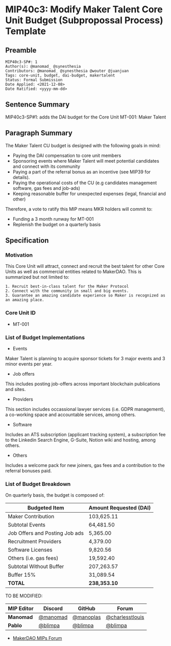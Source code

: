 # MIP40c3: Modify Maker Talent Core Unit Budget (Subpropossal Process) Template

## Preamble

```
MIP40c3-SP#: 1
Author(s): @manomad_ @synesthesia
Contributors: @manomad_ @synesthesia @wouter @juanjuan
Tags: core-unit, budget, dai-budget, makertalent
Status: Formal Submission
Date Applied: <2021-12-08>
Date Ratified: <yyyy-mm-dd>
```

## Sentence Summary

MIP40c3-SP#1: adds the DAI budget for the Core Unit MT-001: Maker Talent

## Paragraph Summary

The Maker Talent CU budget is designed with the following goals in mind:

- Paying the DAI compensation to core unit members 
- Sponsoring events where Maker Talent will meet potential candidates and connect with its community
- Paying a part of the referral bonus as an incentive (see MIP39 for details).
- Paying the operational costs of the CU (e.g candidates management software, gas fees and job-ads)
- Keeping reasonable buffer for unexpected expenses (legal, financial and other)

Therefore, a vote to ratify this MIP means MKR holders will commit to:

- Funding a 3 month runway for MT-001
- Replenish the budget on a quarterly basis

## Specification

### Motivation

This Core Unit will attract, connect and recruit the best talent for other Core Units as well as commercial entities related to MakerDAO. This is summarized but not limited to:

    1. Recruit best-in-class talent for the Maker Protocol
    2. Connect with the community in small and big events.
    3. Guarantee an amazing candidate experience so Maker is recognized as an amazing place.

### Core Unit ID

- MT-001

### List of Budget Implementations

- Events

Maker Talent is planning to acquire sponsor tickets for 3 major events and 3 minor events per year. 

- Job offers

This includes posting job-offers across important blockchain publications and sites.

- Providers

This section includes occassional lawyer services (i.e. GDPR management), a co-working space and accountable services, among others.

- Software

Includes an ATS subscription (applicant tracking system), a subscription fee to the Linkedin Search Engine, G-Suite, Notion wiki and hosting, among others.

- Others

Includes a welcome pack for new joiners, gas fees and a contribution to the referral bonuses paid.

### List of Budget Breakdown

On quarterly basis, the budget is composed of:

Budgeted Item | Amount Requested (DAI)
------------ | -------------
Maker Contribution | 103,625.11 
Subtotal Events | 64,481.50 
Job Offers and Posting Job ads | 5,365.00 
Recruitment Providers | 4,379.00 
Software Licenses | 9,820.56 
Others (i.e. gas fees) | 19,592.40 
Subtotal Without Buffer | 207,263.57 
Buffer 15% | 31,089.54 
**TOTAL**| **238,353.10** 

TO BE MODIFIED:

| MIP Editor | Discord | GitHub | Forum |
|-|-|-|-|
| **Manomad** | [@manomad](https://chat.makerdao.com/) | [@manoplas](https://github.com/manoplas) | [@charlesstlouis](https://forum.makerdao.com/u/charlesstlouis/summary) |
| **Pablo** | [@blimpa](https://chat.makerdao.com/) | [@blimpa](https://github.com/blimpa) | [@blimpa](https://forum.makerdao.com/u/blimpa/summary) |

* [MakerDAO MIPs Forum](https://forum.makerdao.com/c/mips/14)
